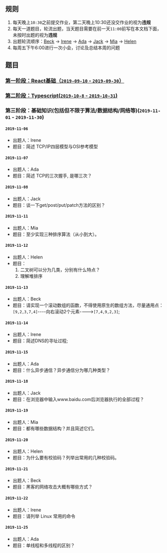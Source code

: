 ## 规则
1. 每天晚上`10:30`之前提交作业，第二天晚上10:30还没交作业的视为**违规**
2. 每天一道题目，轮流出题，当天题目需要在前一天`11:00`前写在本文档下面，未按时出题的视为**违规**
3. 出题轮流顺序：[Beck](https://github.com/Enginebeck) -> [Irene](https://github.com/Irenedan) -> [Ada](https://github.com/AdaWhere) -> [Jack](https://github.com/jacygogogo) -> [Mia](https://github.com/miaZhang22) -> [Helen](https://github.com/be-awake)
4. 每周五下午6:00进行一次小会，讨论及总结本周的问题

## 题目
### [第一阶段：React基础（`2019-09-10` - `2019-09-30`）](./stage1-react.md)

### [第二阶段：Typescript(`2019-10-8` - `2019-10-31`)](./stage2-ts.md)

### 第三阶段：基础知识(包括但不限于算法/数据结构/网络等)(`2019-11-01` - `2019-11-30`)

#### `2019-11-06`
-   出题人：Irene
-   题目：简述 TCP/IP四层模型与OSI参考模型

#### `2019-11-07`
-   出题人：Ada
-   题目：简述 TCP的三次握手, 是哪三次？

#### `2019-11-08`
-   出题人：Jack
-   题目：谈一下get/post/put/patch方法的区别？

#### `2019-11-11`
-   出题人：Mia
-   题目：至少实现三种排序算法（从小到大）。

#### `2019-11-12`
-   出题人：Helen
-   题目：
    1. 二叉树可以分为几类，分别有什么特点？
    2. 理解堆排序

#### `2019-11-13`
-   出题人：Beck
-   题目：请实现一个滚动数组的函数，不得使用原生的数组方法，尽量通用点：`[9,2,3,7,4]`----向右滚动2个元素---->`[7,4,9,2,3]`;

#### `2019-11-14`
-   出题人：Irene
-   题目：简述DNS的寻址过程;

#### `2019-11-15`
-   出题人：Ada
-   题目：什么异步通信？异步通信分为哪几种类型？

#### `2019-11-18`
-   出题人：Jack
-   题目：在浏览器中输入www.baidu.com后浏览器执行的全部过程？

#### `2019-11-19`
-   出题人：Mia
-   题目：都有哪些数据结构？并且简述它们。

#### `2019-11-20`
-   出题人：Helen
-   题目：为什么要有校验码？列举出常用的几种校验码。

#### `2019-11-21`
-   出题人：Beck
-   题目：黑客的网络攻击大概有哪些方式？

#### `2019-11-22`
-   出题人：Irene
-   题目：请列举 Linux 常用的命令

#### `2019-11-25`
-   出题人：Ada
-   题目：单线程和多线程的区别？